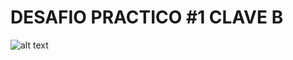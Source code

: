 # DESAFIO PRACTICO #1  CLAVE B   
![alt text](https://archive-media-1.nyafuu.org/w/image/1541/66/1541662149879.jpg)
